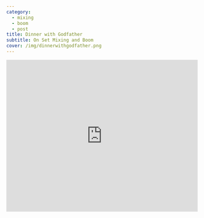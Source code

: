 ```yaml
---
category:
  - mixing
  - boom
  - post
title: Dinner with Godfather
subtitle: On Set Mixing and Boom
cover: /img/dinnerwithgodfather.png
---
```



<iframe width="100%" height="400" src="https://www.youtube.com/embed/5zqoFt6H4GY" title="YouTube Video" frameborder="0" allow="encrypted-media; " allowfullscreen></iframe>